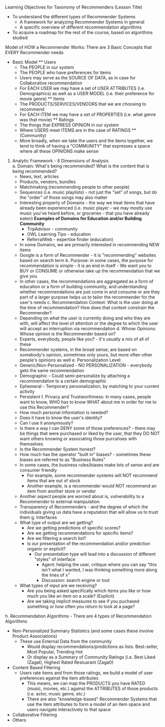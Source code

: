 <!-- Analyzation and Classification of Recommender Systems (Taxonomy) -->

Learning Objectives for Taxonomy of Recommenders (Lesson Title)
  - To understand the different types of Recommender Systems
    - A framework for analyzing Recommender Systems in general 
    - A specific overview of different recommendation algorithms 
  - To acquire a roadmap for the rest of the course, based on algorithms studied 
  
Model of HOW a Recommender Works: There are 3 Basic Concepts that EVERY Recommender needs 
  * Basic Model 
   ** Users
      - The PEOPLE in our system 
      - The PEOPLE who have preferences for items
      - Users may serve as the SOURCE OF DATA, as in case for Collaborative recommendation 
      - For EACH USER we may have a set of USER ATTRIBUTES (i.e. Demographics) as well as a USER MODEL (i.e. their preference for movie genre)
  ** Items
      - The PRODUCTS/SERVICES/VENDORS that we are choosing to recommend 
      - For EACH ITEM we may have a set of PROPERTIES (i.e. what genre was that movie)
   ** Ratings 
      - The things that EXPRESS OPINION in our system 
      - Where USERS meet ITEMS are in the case of RATINGS 
   ** (Community)
      - More broadly, when we take the users and the items together, we tend to think of having a "COMMUNITY" that expresses a space where all these OPINIONS make sense  
  
1. Analytic Framework - 8 Dimensions of Analysis  
  a. Domain: What's being recommended? What is the content that is being recommended?
    - News, text, articles  
    - Products, vendors, bundles 
    - Matchmaking (recommending people to other people)
    - Sequences (i.e. music playlists) - not just the "set" of songs, but do the "order" of those songs may also matter
    - Interesting property of Domains - the way we treat items that have already been experienced (i.e. music player - we may mostly use music you've heard before, or groceries - that you have already eaten)
      **Examples of Domains for Education and/or Building Community**
        - TripAdvisor - community
        - OWL Learning Tips - education
        - ReferralWeb - expertise finder (education)
    - In some Domains, we are primarily interested in recommending NEW items  
    - Google is a form of Recommender - it is "recommending" websites based on search term 
  b. Purpose: in some cases, the purpose for recommendation is simple - it is an end in itself - We want you to BUY or CONSUME or otherwise take up the recommendation that we give you 
    - In other cases, the recommendations are aggregated as a form of education or a form of building community, and understanding whether recommendations are just come in and consume or are they part of a larger purpose helps us to tailor the recommender for the user's needs 
  c. Recommendation Context: What is the user doing at the time of recommendation? How does that context constrain the Recommender?
    - Depending on what the user is currently doing and who they are with, will affect the level of attention or the degree to which the user will accept an interruption via recommendation
  d. Whose Opinions: Whose opinion is the Recommender based on?
    - Experts, everybody, people like you? - it's usually a mix of all of these
    - Recommender systems, in the broad sense, are based on somebody's opinion, sometimes only yours, but more often other people's opinions as well 
  e. Personalization Level: 
    - Generic/Non-Personalized - NO PERSONALIZATION - everybody gets the same recommendation  
    - Demographic - Could semi-personalize by attaching a recommendation to a certain demographic  
    - Ephemeral - Temporary personalization, by matching to your current activity 
    - Persistent 
  f. Privacy and Trustworthiness: In many cases, people want to know, WHO has to know WHAT about me in order for me to use this Recommender? 
    - How much personal information is needed?
    - Does it have to know the user's identity?
    - Can I use it anonymously?
    - Is there a way I can DENY some of those preferences? - there may be things that were purchased or liked by the user, that they DO NOT want others knowing or associating those purcahses with themselves 
    - Is the Recommender System honest? 
    - How much has the operator "built in" biases? - sometimes these biases are referred to as "Business Rules" 
    - In some cases, the business rules/biases make lots of sense and are consumer friendly 
      - For example, some recommender systems will NOT recommend items that are out of stock 
      - Another example, is a recommender would NOT recommend an item from another store or vendor 
    - Another aspect people are worried about is, vulnerability to a Recommender to external manipulation
    - Transparency of Recommenders - and the degree of which the individuals giving us data have a reputation that will allow us to trust them 
  g. Interfaces
    - What type of output are we getting?
      - Are we getting predictions of specific scores?
      - Are we getting recommendations for specific items? 
      - Are we filtering a search list? 
      - Is our presentation of the recommendation and/or prediction organic or explicit? 
        - Our presentation type will lead into a discussion of different "styles" of interface 
          - Agent: helping the user, critique where you can say "this isn't what I wanted, I was thinking something more along the lines of x"
          - Discussion: search engine or tool
    - What types of input are we receiving?
      - Are you being asked specifically which items you like or how much you like an item on a scale? (Explicit)
      - Are we taking implicit measures to see if you puchased something or how often you return to look at a page? 
  
h. Recommendation Algorithms - There are 4 types of Recommendation Algorithms 
  - Non-Personalized Summary Statistics (and some cases these involve Product Associations)
    - These use External Data from the community
      - Would display recommendations/predictions as lists: Best-seller, Most Popular, Trending Hot 
      - Or display as a Summary of Community Ratings (i.e. Best Liked (Zagat), Highest Rated Restuarant (Zagat)) 
  - Content Based Filtering 
    - Users rate items and from those ratings, we build a model of user preferences against the item attributes
      - This means, we can map the PRODUCTS you have RATED (music, movies, etc.) against the ATTRIBUTES of those products (i.e. actor, music genre, etc.)
      - There are also "knowledge-based" Recommender Systems that use the item attributes to form a model of an item space and users navigate interactively to that space 
  - Collaborative Filtering 
  - Others 
  
  
  
  
  
  
  
  
  
  
  
  
  
  
  
  
  
  
  
  
  
  
  
  
  
  
  
  
  
  
  
  
